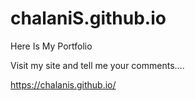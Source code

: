 # chalaniS.github.io

Here Is My Portfolio

Visit my site and tell me your comments….

https://chalanis.github.io/
